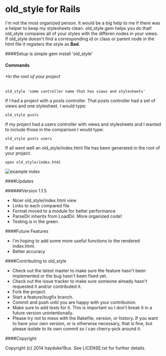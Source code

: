 # old_style for Rails

I'm not the most organized person. It would be a big help to me if there was a helper to keep my stylesheets clean. old_style.gem helps you do that!
old_style compares all of your styles with the differen nodes in your views.
If old_style doesn't find a corresponding id or class or parent node in the html file it registers the style as **Bad**.

####Setup is simple
	gem install 'old_style'
	
#### Commands
###### *In the root of your project
	old_style 'some controller name that has views and stylesheets'

If I had a project  with a posts controller. That posts controller had a set of views and one stylesheet. I would type:

	old_style posts

If my project had a users controller with views and stylesheets and I wanted to include those in the comparison I would type:

	old_style posts users

If all went well an old_style/index.html file has been generated in the root of your project.

	open old_style/index.html

![example index](http://i.imgur.com/mGGpY8m.png)

####Updates

######Version 1.1.5
 * Nicer old_style/index.html view
 *  Links to each compared file
 * Format moved to a module for better performance
 * ParseDir inherits from LoadDir. More organized code!
 * Testing is in the green.

####Future Features

* I'm hoping to add some more useful functions to the rendered index.html.
* Better accuracy


####Contributing to old_style
 
* Check out the latest master to make sure the feature hasn't been implemented or the bug hasn't been fixed yet.
* Check out the issue tracker to make sure someone already hasn't requested it and/or contributed it.
* Fork the project.
* Start a feature/bugfix branch.
* Commit and push until you are happy with your contribution.
* Make sure to add tests for it. This is important so I don't break it in a future version unintentionally.
* Please try not to mess with the Rakefile, version, or history. If you want to have your own version, or is otherwise necessary, that is fine, but please isolate to its own commit so I can cherry-pick around it.

####Copyright

Copyright (c) 2014 hayduke19us. See LICENSE.txt for
further details.

